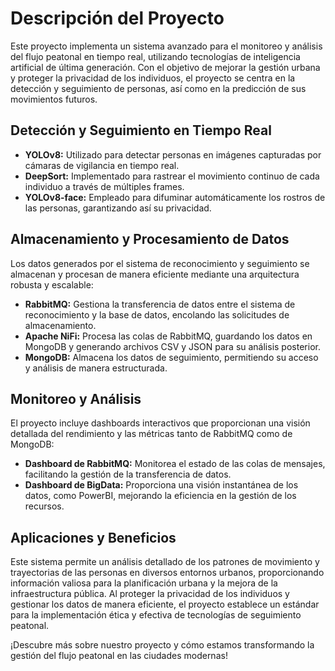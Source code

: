 # Descripción del Proyecto

Este proyecto implementa un sistema avanzado para el monitoreo y análisis del flujo peatonal en tiempo real, utilizando tecnologías de inteligencia artificial de última generación. Con el objetivo de mejorar la gestión urbana y proteger la privacidad de los individuos, el proyecto se centra en la detección y seguimiento de personas, así como en la predicción de sus movimientos futuros.

## Detección y Seguimiento en Tiempo Real

- **YOLOv8:** Utilizado para detectar personas en imágenes capturadas por cámaras de vigilancia en tiempo real.
- **DeepSort:** Implementado para rastrear el movimiento continuo de cada individuo a través de múltiples frames.
- **YOLOv8-face:** Empleado para difuminar automáticamente los rostros de las personas, garantizando así su privacidad.

## Almacenamiento y Procesamiento de Datos

Los datos generados por el sistema de reconocimiento y seguimiento se almacenan y procesan de manera eficiente mediante una arquitectura robusta y escalable:

- **RabbitMQ:** Gestiona la transferencia de datos entre el sistema de reconocimiento y la base de datos, encolando las solicitudes de almacenamiento.
- **Apache NiFi:** Procesa las colas de RabbitMQ, guardando los datos en MongoDB y generando archivos CSV y JSON para su análisis posterior.
- **MongoDB:** Almacena los datos de seguimiento, permitiendo su acceso y análisis de manera estructurada.

## Monitoreo y Análisis

El proyecto incluye dashboards interactivos que proporcionan una visión detallada del rendimiento y las métricas tanto de RabbitMQ como de MongoDB:

- **Dashboard de RabbitMQ:** Monitorea el estado de las colas de mensajes, facilitando la gestión de la transferencia de datos.
- **Dashboard de BigData:** Proporciona una visión instantánea de los datos, como PowerBI, mejorando la eficiencia en la gestión de los recursos.

## Aplicaciones y Beneficios

Este sistema permite un análisis detallado de los patrones de movimiento y trayectorias de las personas en diversos entornos urbanos, proporcionando información valiosa para la planificación urbana y la mejora de la infraestructura pública. Al proteger la privacidad de los individuos y gestionar los datos de manera eficiente, el proyecto establece un estándar para la implementación ética y efectiva de tecnologías de seguimiento peatonal.

¡Descubre más sobre nuestro proyecto y cómo estamos transformando la gestión del flujo peatonal en las ciudades modernas!
